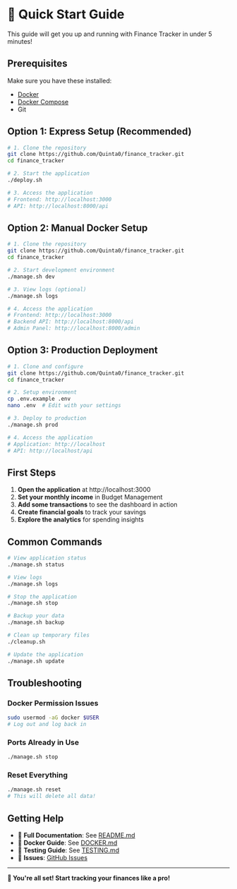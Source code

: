 # 🚀 Quick Start Guide

This guide will get you up and running with Finance Tracker in under 5 minutes!

## Prerequisites

Make sure you have these installed:
- [Docker](https://docs.docker.com/get-docker/)
- [Docker Compose](https://docs.docker.com/compose/install/)
- Git

## Option 1: Express Setup (Recommended)

```bash
# 1. Clone the repository
git clone https://github.com/Quinta0/finance_tracker.git
cd finance_tracker

# 2. Start the application
./deploy.sh

# 3. Access the application
# Frontend: http://localhost:3000
# API: http://localhost:8000/api
```

## Option 2: Manual Docker Setup

```bash
# 1. Clone the repository
git clone https://github.com/Quinta0/finance_tracker.git
cd finance_tracker

# 2. Start development environment
./manage.sh dev

# 3. View logs (optional)
./manage.sh logs

# 4. Access the application
# Frontend: http://localhost:3000
# Backend API: http://localhost:8000/api
# Admin Panel: http://localhost:8000/admin
```

## Option 3: Production Deployment

```bash
# 1. Clone and configure
git clone https://github.com/Quinta0/finance_tracker.git
cd finance_tracker

# 2. Setup environment
cp .env.example .env
nano .env  # Edit with your settings

# 3. Deploy to production
./manage.sh prod

# 4. Access the application
# Application: http://localhost
# API: http://localhost/api
```

## First Steps

1. **Open the application** at http://localhost:3000
2. **Set your monthly income** in Budget Management
3. **Add some transactions** to see the dashboard in action
4. **Create financial goals** to track your savings
5. **Explore the analytics** for spending insights

## Common Commands

```bash
# View application status
./manage.sh status

# View logs
./manage.sh logs

# Stop the application
./manage.sh stop

# Backup your data
./manage.sh backup

# Clean up temporary files
./cleanup.sh

# Update the application
./manage.sh update
```

## Troubleshooting

### Docker Permission Issues
```bash
sudo usermod -aG docker $USER
# Log out and log back in
```

### Ports Already in Use
```bash
./manage.sh stop
```

### Reset Everything
```bash
./manage.sh reset
# This will delete all data!
```

## Getting Help

- 📖 **Full Documentation**: See [README.md](README.md)
- 🐳 **Docker Guide**: See [DOCKER.md](DOCKER.md)
- 🧪 **Testing Guide**: See [TESTING.md](TESTING.md)
- 🐛 **Issues**: [GitHub Issues](https://github.com/Quinta0/finance_tracker/issues)

---

**🎉 You're all set! Start tracking your finances like a pro!**
